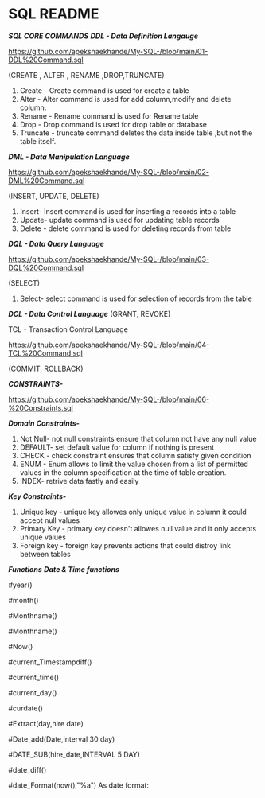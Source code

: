 # SQL README
 ***SQL CORE COMMANDS***
***DDL - Data Definition Langauge***

https://github.com/apekshaekhande/My-SQL-/blob/main/01-DDL%20Command.sql

(CREATE , ALTER , RENAME ,DROP,TRUNCATE)
1) Create   - Create command is used for create a table 
2) Alter    - Alter command is used for add column,modify and delete column.
3) Rename   - Rename command is used for Rename table
4) Drop     - Drop command is used for drop table or database
5) Truncate - truncate command deletes the data inside table ,but not the table itself.

***DML - Data Manipulation Language***

https://github.com/apekshaekhande/My-SQL-/blob/main/02-DML%20Command.sql

(INSERT, UPDATE, DELETE)
1) Insert- Insert command is used for inserting a records into a table
2) Update- update command is used for updating table records 
3) Delete - delete command is used for deleting records from table

***DQL - Data Query Language***

https://github.com/apekshaekhande/My-SQL-/blob/main/03-DQL%20Command.sql

(SELECT)
1) Select- select command is used for selection of records from the table

***DCL - Data Control Language***
(GRANT, REVOKE)

TCL - Transaction Control Language

https://github.com/apekshaekhande/My-SQL-/blob/main/04-TCL%20Command.sql



(COMMIT, ROLLBACK)

***CONSTRAINTS-***

https://github.com/apekshaekhande/My-SQL-/blob/main/06-%20Constraints.sql

***Domain Constraints-***
1) Not Null- not null constraints ensure that column not have any null value
2) DEFAULT- set default value for column if nothing is present
3) CHECK - check constraint ensures that column satisfy given condition
4) ENUM - Enum allows to limit the value chosen from a list of permitted values in the column specification at the time of table creation.
5) INDEX- retrive data fastly and easily

***Key Constraints-***
1) Unique key - unique key allowes only unique value in column it could accept null values
2) Primary Key - primary key doesn't allowes null value and it only accepts unique values
3) Foreign key - foreign key prevents actions that could distroy link between tables

***Functions***
***Date & Time functions***

#year()

#month()

#Monthname()

#Monthname()

#Now()

#current_Timestampdiff() 

#current_time()

#current_day()

#curdate()

#Extract(day,hire date)

#Date_add(Date,interval 30 day)

#DATE_SUB(hire_date,INTERVAL 5 DAY)

#date_diff()

#date_Format(now(),"%a") As date format:


